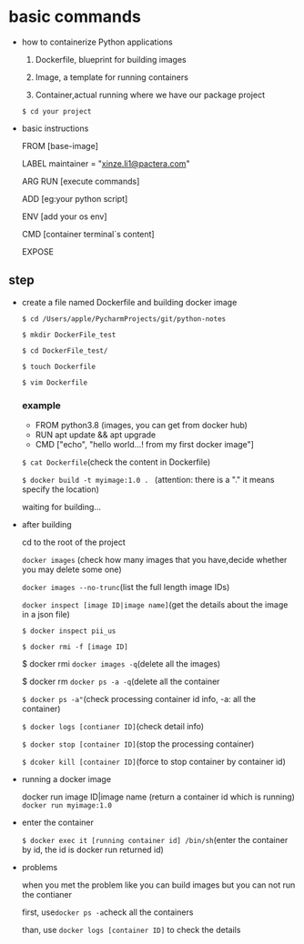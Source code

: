 # basic commands
- how to containerize Python applications
  
    1. Dockerfile, blueprint for building images
       
    2. Image, a template for running containers
       
    3. Container,actual running where we have our package project
  

   `$ cd your project`
- basic instructions
  
    FROM [base-image]
  
    LABEL maintainer = "xinze.li1@pactera.com" 
  
    ARG
    RUN [execute commands]
  
    ADD [eg:your python script]
  
    ENV [add your os env]
  
    CMD [container terminal`s content]
  
    EXPOSE
 ## step
  - create a file named Dockerfile and building docker image 
    
    `$ cd /Users/apple/PycharmProjects/git/python-notes`
    
    `$ mkdir DockerFile_test`
    
    `$ cd DockerFile_test/`
    
    `$ touch Dockerfile`
    
    `$ vim Dockerfile`
    ### example
    - FROM python3.8 (images, you can get from docker hub)
    - RUN apt update && apt upgrade
    - CMD ["echo", "hello world...! from my first docker image"]

    `$ cat Dockerfile`(check the content in Dockerfile)
    
    `$ docker build -t myimage:1.0 . ` (attention: there is a "." it means specify the location)
    
    waiting for building...
    
  - after building 
    
    cd to the root of the project 
    
    `docker images` (check how many images that you have,decide whether you may delete some one)
    
    `docker images --no-trunc`(list the full length image IDs)
    
    `docker inspect [image ID|image name]`(get the details about the image in a json file)
    
    `$ docker inspect pii_us `
    
    `$ docker rmi -f [image ID]`
    
    $ docker rmi `docker images -q`(delete all the images)
    
    $ docker rm `docker ps -a -q`(delete all the container
    
    `$ docker ps -a"`(check processing container id info, -a: all the container)
    
    `$ docker logs [contianer ID]`(check detail info)
    
    `$ docker stop [container ID]`(stop the processing container)
    
    `$ dcoker kill [container ID]`(force to stop container by container id)
    
  - running a docker image 
    
    docker run image ID|image name (return a container id which is running) `docker run myimage:1.0`
    
    
  - enter the container
    
    `$ docker exec it [running container id] /bin/sh`(enter the container by id, the id is docker run returned id)
    
  - problems
    
    when you met the problem like you can build images but you can not run the contianer
    
    first, use`docker ps -a`check all the containers
    
    than, use `docker logs [container ID]` to check the details
    